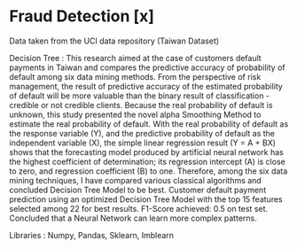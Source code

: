 # Fraud Detection [x]



Data taken from the UCI data repository (Taiwan Dataset)

Decision Tree :
        This research aimed at the case of customers default payments in Taiwan and compares the predictive accuracy of probability of default among six data mining methods. From the perspective of risk management, the result of predictive accuracy of the estimated probability of default will be more valuable than the binary result of classification - credible or not credible clients. Because the real probability of default is unknown, this study presented the novel alpha Smoothing Method to estimate the real probability of default. With the real probability of default as the response variable (Y), and the predictive probability of default as the independent variable (X), the simple linear regression result (Y = A + BX) shows that the forecasting model produced by artificial neural network has the highest coefficient of determination; its regression intercept (A) is close to zero, and regression coefficient (B) to one. 
Therefore, among the six data mining techniques, I have compared various classical algorithms and concluded Decision Tree Model to be best.
Customer default payment prediction using an optimized Decision Tree Model with the top 15 features selected among 22 for best results. F1-Score achieved: 0.5 on test set. Concluded that a Neural Network can learn more complex patterns.

Libraries : Numpy, Pandas, Sklearn, Imblearn
